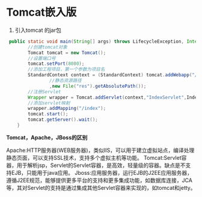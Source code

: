 # Tomcat嵌入版

1. 引入tomcat 的jar包

```java
 public static void main(String[] args) throws LifecycleException, InterruptedException {
        //创建tomcat对象
        Tomcat tomcat = new Tomcat();
        //设置端口号
        tomcat.setPort(8080);
        //添加工程项目，第一个参数为项目名
        StandardContext context = (StandardContext) tomcat.addWebapp("/web"
                //静态资源路径
                ,new File("res").getAbsolutePath());
        //注册Servlet
        Wrapper wrapper = Tomcat.addServlet(context,"IndexServlet",IndexServlet.class);
        //添加servlet映射
        wrapper.addMapping("/index");
        tomcat.start();
        tomcat.getServer().wait();
    }
```

**Tomcat，Apache，JBoss的区别**

Apache:HTTP服务器(WEB服务器)，类似IIS，可以用于建立虚拟站点，编译处理静态页面，可以支持SSL技术，支持多个虚拟主机等功能。
Tomcat:Servlet容器，用于解析jsp，Servlet的Servlet容器，是高效，轻量级的容器。缺点是不支持EJB，只能用于java应用。
Jboss:应用服务器，运行EJB的J2EE应用服务器，遵循J2EE规范，能够提供更多平台的支持和更多集成功能，如数据库连接，JCA等，其对Servlet的支持是通过集成其他Servlet容器来实现的，如tomcat和jetty。